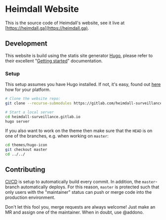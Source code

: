 # Heimdall Website
This is the source code of Heimdall's website, see it live at [https://heimdall.ga](https://heimdall.ga).

## Development
This website is build using the statis site generator [Hugo](https://gohugo.io/), please refer to their excellent "[Getting started](https://gohugo.io/getting-started/usage/)" documentation.

### Setup
This setup assumes you have Hugo installed. If not, it's easy, found out [here](https://gohugo.io/getting-started/installing/) how for your platform.

```sh
# Clone the website repo:
git clone --recurse-submodules https://gitlab.com/heimdall-surveillance/heimdall-surveillance.gitlab.io.git

# Start a local server
cd heimdall-surveillance.gitlab.io
hugo server
```

If you also want to work on the theme then make sure that the `HEAD` is on one of the branches, e.g. when working on `master`:
```sh
cd themes/hugo-icon
git checkout master
cd ../../
```

## Contributing

[CI/CD](https://gitlab.com/heimdall-surveillance/heimdall-surveillance.gitlab.io/pipelines) is setup to automatically build every commit. In addition, the `master`-branch automatically deploys. For this reason, `master` is protected such that only users with the "maintainer" status can push or merge code into the production environment. 

Don't let this fool you, merge requests are always welcome! Just make an MR and assign one of the maintainer. When in doubt, use @addono.